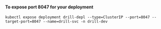 
#### To expose port 8047 for your deployment
```
kubectl expose deployment drill-depl --type=ClusterIP --port=8047 --target-port=8047 --name=drill-svc -n drill-dev
```
